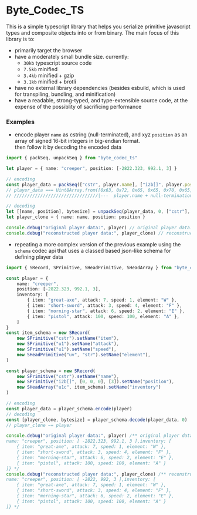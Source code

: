 # Byte_Codec_TS

This is a simple typescript library that helps you serialize primitive javascript types and composite objects into or from binary. The main focus of this library is to:
- primarily target the browser
- have a moderately small bundle size. currently:
  - `30kb` typescript source code
  - `7.5kb` minified
  - `3.4kb` minified + gzip
  - `3.1kb` minified + brotli
- have no external library dependencies (besides esbuild, which is used for transpiling, bundling, and minification)
- have a readable, strong-typed, and type-extensible source code, at the expense of the possiblity of sacrificing performance

### Examples

- encode player `name` as cstring (null-terminated), and xyz `position` as an array of signed 16-bit integers in big-endian format. <br> then follow it by decoding the encoded data

```ts
import { packSeq, unpackSeq } from "byte_codec_ts"

let player = { name: "creeper", position: [-2822.323, 992.1, 3] }

// encoding
const player_data = packSeq(["cstr", player.name], ["i2b[]", player.position])
// player_data === Uint8Array.from([0x63, 0x72, 0x65, 0x65, 0x70, 0x65, 0x72, 0x00 , 0xf4, 0xfa , 0x03, 0xe0 , 0x00, 0x03])
// ////////////////////////////////|---  player.name + null-termination (0x00) ---|,|--- x  ---|,|--- y  ---|,|--- z  ---|

// decoding
let [[name, position], bytesize] = unpackSeq(player_data, 0, ["cstr"], ["i2b[]", 3])
let player_clone = { name: name, position: position }

console.debug("original player data:", player) // original player data: { name: "creeper", position: [ -2822.323, 992.1, 3 ] }
console.debug("reconstructed player data:", player_clone) // reconstructed player data: { name: "creeper", position: [ -2822, 992, 3 ] }
```

- repeating a more complex version of the previous example using the `schema` codec api that uses a classed based json-like schema for defining player data

```ts
import { SRecord, SPrimitive, SHeadPrimitive, SHeadArray } from "byte_codec_ts"

const player = {
	name: "creeper",
	position: [-2822.323, 992.1, 3],
	inventory: [
		{ item: "great-axe", attack: 7, speed: 1, element: "W" },
		{ item: "short-sword", attack: 3, speed: 4, element: "F" },
		{ item: "morning-star", attack: 6, speed: 2, element: "E" },
		{ item: "pistol", attack: 100, speed: 100, element: "A" },
	]
}
const item_schema = new SRecord(
	new SPrimitive("cstr").setName("item"),
	new SPrimitive("u1").setName("attack"),
	new SPrimitive("u1").setName("speed"),
	new SHeadPrimitive("uv", "str").setName("element"),
)

const player_schema = new SRecord(
	new SPrimitive("cstr").setName("name"),
	new SPrimitive("i2b[]", [0, 0, 0], [3]).setName("position"),
	new SHeadArray("u1c", item_schema).setName("inventory")
)

// encoding
const player_data = player_schema.encode(player)
// decoding
const [player_clone, bytesize] = player_schema.decode(player_data, 0)
// player_clone ~= player

console.debug("original player data:", player) /** original player data: {
name: "creeper", position: [ -2822.323, 992.1, 3 ],inventory: [
	{ item: "great-axe", attack: 7, speed: 1, element: "W" },
	{ item: "short-sword", attack: 3, speed: 4, element: "F" },
	{ item: "morning-star", attack: 6, speed: 2, element: "E" },
	{ item: "pistol", attack: 100, speed: 100, element: "A" }
]} */
console.debug("reconstructed player data:", player_clone) /** reconstructed player data: {
name: "creeper", position: [ -2822, 992, 3 ],inventory: [
	{ item: "great-axe", attack: 7, speed: 1, element: "W" },
	{ item: "short-sword", attack: 3, speed: 4, element: "F" },
	{ item: "morning-star", attack: 6, speed: 2, element: "E" },
	{ item: "pistol", attack: 100, speed: 100, element: "A" }
]} */
```
